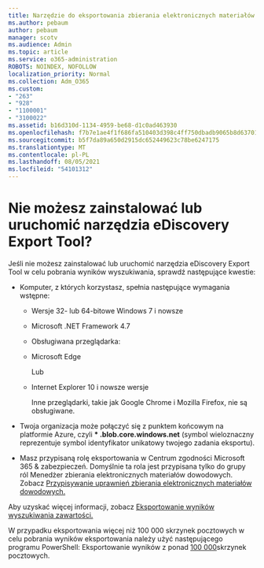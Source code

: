```yaml
---
title: Narzędzie do eksportowania zbierania elektronicznych materiałów dowodowych
ms.author: pebaum
author: pebaum
manager: scotv
ms.audience: Admin
ms.topic: article
ms.service: o365-administration
ROBOTS: NOINDEX, NOFOLLOW
localization_priority: Normal
ms.collection: Adm_O365
ms.custom:
- "263"
- "928"
- "1100001"
- "3100022"
ms.assetid: b16d310d-1134-4959-be68-d1c0ad463930
ms.openlocfilehash: f7b7e1ae4f1f686fa510403d398c4ff750dbadb9065b8d63701a927eeac52d9b
ms.sourcegitcommit: b5f7da89a650d2915dc652449623c78be6247175
ms.translationtype: MT
ms.contentlocale: pl-PL
ms.lasthandoff: 08/05/2021
ms.locfileid: "54101312"
---
```

# <a name="cant-install-or-run-the-ediscovery-export-tool"></a>Nie możesz zainstalować lub uruchomić narzędzia eDiscovery Export Tool?

Jeśli nie możesz zainstalować lub uruchomić narzędzia eDiscovery Export Tool w celu pobrania wyników wyszukiwania, sprawdź następujące kwestie:
  
- Komputer, z których korzystasz, spełnia następujące wymagania wstępne:

  - Wersje 32- lub 64-bitowe Windows 7 i nowsze

  - Microsoft .NET Framework 4.7

  - Obsługiwana przeglądarka:

  - Microsoft Edge

    Lub

  - Internet Explorer 10 i nowsze wersje

    Inne przeglądarki, takie jak Google Chrome i Mozilla Firefox, nie są obsługiwane.

- Twoja organizacja może połączyć się z punktem końcowym na platformie Azure, czyli **\* .blob.core.windows.net** (symbol wieloznaczny reprezentuje symbol identyfikator unikatowy twojego zadania eksportu).

- Masz przypisaną rolę eksportowania w Centrum zgodności Microsoft 365 &amp; zabezpieczeń. Domyślnie ta rola jest przypisana tylko do grupy ról Menedżer zbierania elektronicznych materiałów dowodowych. Zobacz [Przypisywanie uprawnień zbierania elektronicznych materiałów dowodowych.](https://docs.microsoft.com/microsoft-365/compliance/assign-ediscovery-permissions)

Aby uzyskać więcej informacji, zobacz [Eksportowanie wyników wyszukiwania zawartości.](https://docs.microsoft.com/microsoft-365/compliance/export-search-results)

W przypadku eksportowania więcej niż 100 000 skrzynek pocztowych w celu pobrania wyników eksportowania należy użyć następującego programu PowerShell: Eksportowanie wyników z ponad  [100 000](https://docs.microsoft.com/microsoft-365/compliance/export-search-results?view=o365-worldwide%23exporting-results-from-more-than-100000-mailboxes)skrzynek pocztowych.